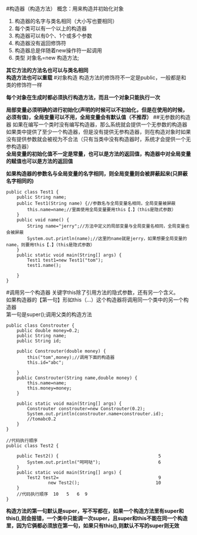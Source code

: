 #构造器（构造方法）
概念：用来构造并初始化对象     
1. 构造器的名字与类名相同（大小写也要相同）  
2. 每个类可以有一个以上的构造器  
3. 构造器可以有0个、1个或多个参数  
4. 构造器没有返回修饰符  
5. 构造器总是伴随着new操作符一起调用  
6. 类型  对象名=new 构造方法; 

**其它方法的方法名也可以与类名相同**  
**构造方法也可以重载**
#对象构造
构造方法的修饰符不一定是public，一般都是和类的修饰符一样 

**每个对象在生成时都必须执行构造方法，而且一个对象只能执行一次**


**局部变量必须明确的进行初始化(声明的时候可以不初始化，但是在使用的时候，必须有值)，全局变量可以不用，全局变量会有默认值（不推荐）**
##无参数的构造器
如果在编写一个类时没有编写构造器，那么系统就会提供一个无参数的构造器  
如果类中提供了至少一个构造器，但是没有提供无参构造器，则在构造对象时如果没有提供参数就会被视为不合法（只有当类中没有构造器时，系统才会提供一个无参构造器）  
**全局变量的初始化值不一定是常量，也可以是方法的返回值，构造器中对全局变量的赋值也可以是方法的返回值**  

**如果构造器的参数名与全局变量的名字相同，则全局变量则会被屏蔽起来(只屏蔽名字相同的)**

	public class Test1 {
		public String name;
		public Test1(String name) {//参数名与全局变量名相同，全局变量被屏蔽
			this.name=name;//里面使用全局变量要用this【.】（this是隐式参数）
		}
		public void name() {
			String name="jerry";//方法中定义的局部变量与全局变量名相同，全局变量也会被屏蔽
			System.out.println(name);//这里的name就是jerry，如果想要全局变量的name，则要用this【.】（this是隐式参数）
		}
		public static void main(String[] args) {
			Test1 test1=new Test1("tom");
			test1.name();
			
		}
	}
#调用另一个构造器
关键字this除了引用方法的隐式参数，还有另一个含义。  
如果构造器的【第一句】形如this（...）这个构造器将调用同一个类中的另一个构造器   
第一句是super();调用父类的构造方法 

	public class Constrouter {
		public double money=0.2;
		public String name;
		public String id;
		
		public Constrouter(double money) {	
			this("tom",money);//调用下面的构造器
			this.id="abc";
			
		}
		public Constrouter(String name,double money) {
			this.name=name;
			this.money=money;
		}
		
		public static void main(String[] args) {
			Constrouter constrouter=new Constrouter(0.2);
			System.out.println(constrouter.name+constrouter.id);
			//tomabc0.2
		}
	}

	//代码执行顺序
	public class Test2 {
	
		public Test2() {                                      5
			System.out.println("呵呵哒");                      6
		}
		public static void main(String[] args) {
			Test2 test2=                                      9
					new Test2();                             10
		}
		//代码执行顺序  10   5   6  9
	}
**构造方法的第一句默认是super，写不写都在，如果一个构造方法里有super和this(),则会报错，一个类中只能调一次super，且super和this不能在同一个构造里，因为它俩都必须放在第一句，如果只有this(),则默认不写的super则无效**
